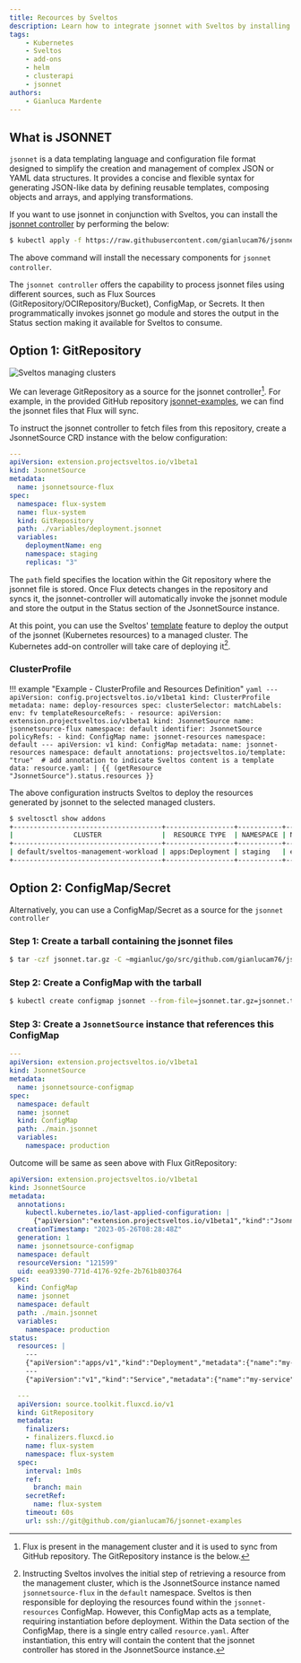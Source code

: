 ```yaml
---
title: Recources by Sveltos
description: Learn how to integrate jsonnet with Sveltos by installing the convenient jsonnet controller.
tags:
    - Kubernetes
    - Sveltos
    - add-ons
    - helm
    - clusterapi
    - jsonnet
authors:
    - Gianluca Mardente
---
```


##  What is JSONNET

`jsonnet` is a data templating language and configuration file format designed to simplify the creation and management of complex JSON or YAML data structures. It provides a concise and flexible syntax for generating JSON-like data by defining reusable templates, composing objects and arrays, and applying transformations.

If you want to use jsonnet in conjunction with Sveltos, you can install the [jsonnet controller](https://github.com/gianlucam76/jsonnet-controller) by performing the below:

```bash
$ kubectl apply -f https://raw.githubusercontent.com/gianlucam76/jsonnet-controller/main/manifest/manifest.yaml
```

The above command will install the necessary components for `jsonnet controller`.

The `jsonnet controller` offers the capability to process jsonnet files using different sources, such as Flux Sources (GitRepository/OCIRepository/Bucket), ConfigMap, or Secrets. It then programmatically invokes jsonnet go module and stores the output in the Status section making it available for Sveltos to consume.

## Option 1: GitRepository

![Sveltos managing clusters](../assets/flux-jsonnet-sveltos.png)

We can leverage GitRepository as a source for the jsonnet controller[^1]. For example, in the provided GitHub repository [jsonnet-examples](https://github.com/gianlucam76/jsonnet-examples), we can find the jsonnet files that Flux will sync.

To instruct the jsonnet controller to fetch files from this repository, create a JsonnetSource CRD instance with the below configuration:

```yaml
---
apiVersion: extension.projectsveltos.io/v1beta1
kind: JsonnetSource
metadata:
  name: jsonnetsource-flux
spec:
  namespace: flux-system
  name: flux-system
  kind: GitRepository
  path: ./variables/deployment.jsonnet
  variables:
    deploymentName: eng
    namespace: staging
    replicas: "3"
```

The `path` field specifies the location within the Git repository where the jsonnet file is stored. Once Flux detects changes in the repository and syncs it, the jsonnet-controller will automatically invoke the jsonnet module and store the output in the Status section of the JsonnetSource instance.

At this point, you can use the Sveltos' [template](template_generic_examples.md) feature to deploy the output of the jsonnet (Kubernetes resources) to a managed cluster. The Kubernetes add-on controller will take care of deploying it[^2].

### ClusterProfile
!!! example "Example - ClusterProfile and Resources Definition"
    ```yaml
    ---
    apiVersion: config.projectsveltos.io/v1beta1
    kind: ClusterProfile
    metadata:
      name: deploy-resources
    spec:
      clusterSelector:
        matchLabels:
          env: fv
      templateResourceRefs:
      - resource:
          apiVersion: extension.projectsveltos.io/v1beta1
          kind: JsonnetSource
          name: jsonnetsource-flux
          namespace: default
        identifier: JsonnetSource
      policyRefs:
      - kind: ConfigMap
        name: jsonnet-resources
        namespace: default
    ---
    apiVersion: v1
    kind: ConfigMap
    metadata:
      name: jsonnet-resources
      namespace: default
      annotations:
        projectsveltos.io/template: "true"  # add annotation to indicate Sveltos content is a template
    data:
      resource.yaml: |
        {{ (getResource "JsonnetSource").status.resources }}
    ```

The above configuration instructs Sveltos to deploy the resources generated by jsonnet to the selected managed clusters.

```bash
$ sveltosctl show addons
+-------------------------------------+-----------------+-----------+------+---------+-------------------------------+------------------+
|               CLUSTER               |  RESOURCE TYPE  | NAMESPACE | NAME | VERSION |             TIME              | CLUSTER PROFILES |
+-------------------------------------+-----------------+-----------+------+---------+-------------------------------+------------------+
| default/sveltos-management-workload | apps:Deployment | staging   | eng  | N/A     | 2023-05-26 00:24:57 -0700 PDT | deploy-resources |
+-------------------------------------+-----------------+-----------+------+---------+-------------------------------+------------------+
```

## Option 2: ConfigMap/Secret

Alternatively, you can use a ConfigMap/Secret as a source for the `jsonnet controller`

### Step 1: Create a tarball containing the jsonnet files

```bash
$ tar -czf jsonnet.tar.gz -C ~mgianluc/go/src/github.com/gianlucam76/jsonnet-examples/multiple-files .
```

### Step 2: Create a ConfigMap with the tarball

```bash
$ kubectl create configmap jsonnet --from-file=jsonnet.tar.gz=jsonnet.tar.gz
```

### Step 3: Create a `JsonnetSource` instance that references this ConfigMap

```yaml
---
apiVersion: extension.projectsveltos.io/v1beta1
kind: JsonnetSource
metadata:
  name: jsonnetsource-configmap
spec:
  namespace: default
  name: jsonnet
  kind: ConfigMap
  path: ./main.jsonnet
  variables:
    namespace: production
```

Outcome will be same as seen above with Flux GitRepository:

```yaml
apiVersion: extension.projectsveltos.io/v1beta1
kind: JsonnetSource
metadata:
  annotations:
    kubectl.kubernetes.io/last-applied-configuration: |
      {"apiVersion":"extension.projectsveltos.io/v1beta1","kind":"JsonnetSource","metadata":{"annotations":{},"name":"jsonnetsource-configmap","namespace":"default"},"spec":{"kind":"ConfigMap","name":"jsonnet","namespace":"default","path":"./main.jsonnet","variables":{"namespace":"production"}}}
  creationTimestamp: "2023-05-26T08:28:48Z"
  generation: 1
  name: jsonnetsource-configmap
  namespace: default
  resourceVersion: "121599"
  uid: eea93390-771d-4176-92fe-2b761b803764
spec:
  kind: ConfigMap
  name: jsonnet
  namespace: default
  path: ./main.jsonnet
  variables:
    namespace: production
status:
  resources: |
    ---
    {"apiVersion":"apps/v1","kind":"Deployment","metadata":{"name":"my-deployment","namespace":"production"},"spec":{"replicas":3,"selector":{"matchLabels":{"app":"my-app"}},"template":{"metadata":{"labels":{"app":"my-app"}},"spec":{"containers":[{"image":"my-image:latest","name":"my-container","ports":[{"containerPort":8080}]}]}}}}
    ---
    {"apiVersion":"v1","kind":"Service","metadata":{"name":"my-service","namespace":"production"},"spec":{"ports":[{"port":80,"protocol":"TCP","targetPort":8080}],"selector":{"app":"my-app"},"type":"LoadBalancer"}}
```

[^2]: Instructing Sveltos involves the initial step of retrieving a resource from the management cluster, which is the JsonnetSource instance named `jsonnetsource-flux` in the `default` namespace. Sveltos is then responsible for deploying the resources found within the `jsonnet-resources` ConfigMap. However, this ConfigMap acts as a template, requiring instantiation before deployment. Within the Data section of the ConfigMap, there is a single entry called `resource.yaml`. After instantiation, this entry will contain the content that the jsonnet controller has stored in the JsonnetSource instance.
[^1]: Flux is present in the management cluster and it is used to sync from GitHub repository. The GitRepository instance is the below.

```yaml
  ---
  apiVersion: source.toolkit.fluxcd.io/v1
  kind: GitRepository
  metadata:
    finalizers:
    - finalizers.fluxcd.io
    name: flux-system
    namespace: flux-system
  spec:
    interval: 1m0s
    ref:
      branch: main
    secretRef:
      name: flux-system
    timeout: 60s
    url: ssh://git@github.com/gianlucam76/jsonnet-examples
```
